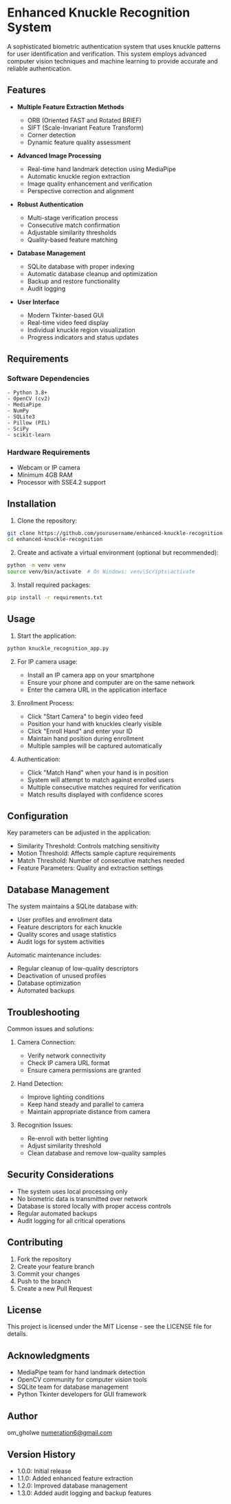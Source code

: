 # Enhanced Knuckle Recognition System

A sophisticated biometric authentication system that uses knuckle patterns for user identification and verification. This system employs advanced computer vision techniques and machine learning to provide accurate and reliable authentication.

## Features

- **Multiple Feature Extraction Methods**
  - ORB (Oriented FAST and Rotated BRIEF)
  - SIFT (Scale-Invariant Feature Transform)
  - Corner detection
  - Dynamic feature quality assessment

- **Advanced Image Processing**
  - Real-time hand landmark detection using MediaPipe
  - Automatic knuckle region extraction
  - Image quality enhancement and verification
  - Perspective correction and alignment

- **Robust Authentication**
  - Multi-stage verification process
  - Consecutive match confirmation
  - Adjustable similarity thresholds
  - Quality-based feature matching

- **Database Management**
  - SQLite database with proper indexing
  - Automatic database cleanup and optimization
  - Backup and restore functionality
  - Audit logging

- **User Interface**
  - Modern Tkinter-based GUI
  - Real-time video feed display
  - Individual knuckle region visualization
  - Progress indicators and status updates

## Requirements

### Software Dependencies
```
- Python 3.8+
- OpenCV (cv2)
- MediaPipe
- NumPy
- SQLite3
- Pillow (PIL)
- SciPy
- scikit-learn
```

### Hardware Requirements
- Webcam or IP camera
- Minimum 4GB RAM
- Processor with SSE4.2 support

## Installation

1. Clone the repository:
```bash
git clone https://github.com/yourusername/enhanced-knuckle-recognition.git
cd enhanced-knuckle-recognition
```

2. Create and activate a virtual environment (optional but recommended):
```bash
python -m venv venv
source venv/bin/activate  # On Windows: venv\Scripts\activate
```

3. Install required packages:
```bash
pip install -r requirements.txt
```

## Usage

1. Start the application:
```bash
python knuckle_recognition_app.py
```

2. For IP camera usage:
   - Install an IP camera app on your smartphone
   - Ensure your phone and computer are on the same network
   - Enter the camera URL in the application interface

3. Enrollment Process:
   - Click "Start Camera" to begin video feed
   - Position your hand with knuckles clearly visible
   - Click "Enroll Hand" and enter your ID
   - Maintain hand position during enrollment
   - Multiple samples will be captured automatically

4. Authentication:
   - Click "Match Hand" when your hand is in position
   - System will attempt to match against enrolled users
   - Multiple consecutive matches required for verification
   - Match results displayed with confidence scores

## Configuration

Key parameters can be adjusted in the application:

- Similarity Threshold: Controls matching sensitivity
- Motion Threshold: Affects sample capture requirements
- Match Threshold: Number of consecutive matches needed
- Feature Parameters: Quality and extraction settings

## Database Management

The system maintains a SQLite database with:

- User profiles and enrollment data
- Feature descriptors for each knuckle
- Quality scores and usage statistics
- Audit logs for system activities

Automatic maintenance includes:
- Regular cleanup of low-quality descriptors
- Deactivation of unused profiles
- Database optimization
- Automated backups

## Troubleshooting

Common issues and solutions:

1. Camera Connection:
   - Verify network connectivity
   - Check IP camera URL format
   - Ensure camera permissions are granted

2. Hand Detection:
   - Improve lighting conditions
   - Keep hand steady and parallel to camera
   - Maintain appropriate distance from camera

3. Recognition Issues:
   - Re-enroll with better lighting
   - Adjust similarity threshold
   - Clean database and remove low-quality samples

## Security Considerations

- The system uses local processing only
- No biometric data is transmitted over network
- Database is stored locally with proper access controls
- Regular automated backups
- Audit logging for all critical operations

## Contributing

1. Fork the repository
2. Create your feature branch
3. Commit your changes
4. Push to the branch
5. Create a new Pull Request

## License

This project is licensed under the MIT License - see the LICENSE file for details.

## Acknowledgments

- MediaPipe team for hand landmark detection
- OpenCV community for computer vision tools
- SQLite team for database management
- Python Tkinter developers for GUI framework

## Author

om_gholwe
numeration6@gmail.com

## Version History

- 1.0.0: Initial release
- 1.1.0: Added enhanced feature extraction
- 1.2.0: Improved database management
- 1.3.0: Added audit logging and backup features
